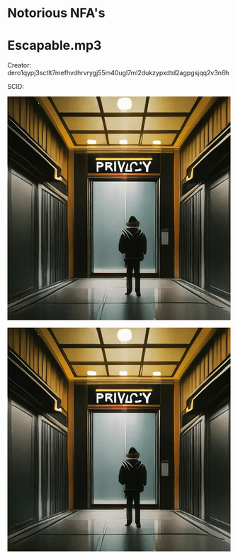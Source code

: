 # Notorious NFA's

# Escapable.mp3

Creator: dero1qypj3sctlt7mefhvdhrvrygj55m40ugl7ml2dukzypxdtd2agpgsjqq2v3n6h

SCID: 

![Cover Art](https://github.com/Notoriousjoshyb/Escapable.mp3/blob/main/Escapable-IC.png?raw=true)


![Cover Art](https://github.com/Notoriousjoshyb/Escapable.mp3/blob/main/Escapable-CA.png?raw=true)
